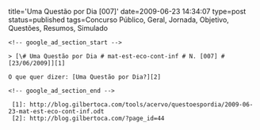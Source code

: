title='Uma Questão por Dia [007]'
date=2009-06-23 14:34:07
type=post
status=published
tags=Concurso Público, Geral, Jornada, Objetivo, Questões, Resumos, Simulado
~~~~~~
<!-- google_ad_section_start -->

> [\# Uma Questão por Dia # mat-est-eco-cont-inf # N. [007] # [23/06/2009]][1]

O que quer dizer: [Uma Questão por Dia?][2]

<!-- google_ad_section_end -->

 [1]: http://blog.gilbertoca.com/tools/acervo/questoespordia/2009-06-23-mat-est-eco-cont-inf.odt
 [2]: http://blog.gilbertoca.com/?page_id=44